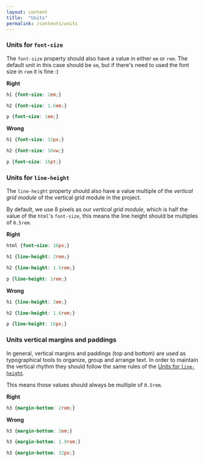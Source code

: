 ```yaml
---
layout: content
title:  "Units"
permalink: /contents/units
---
```


### Units for `font-size`

The `font-size` property should also have a value in either `em` or `rem`. The default unit in this case should be `em`, but if there's need to used the font size in `rem` it is fine :)

**Right**

```scss
h1 {font-size: 2em;}

h2 {font-size: 1.6em;}

p {font-size: 1em;}
```

**Wrong**

```scss
h1 {font-size: 32px;}

h2 {font-size: 10vw;}

p {font-size: 16pt;}
```

### Units for `line-height`

The `line-height` property should also have a value multiple of the _vertical grid module_ of the vertical grid module in the project.

By default, we use 8 pixels as our _vertical grid module_, which is half the value of the `html`'s `font-size`, this means the line height should be multiples of `0.5rem`.

**Right**

```scss
html {font-size: 16px;}

h1 {line-height: 2rem;}

h2 {line-height: 1.5rem;}

p {line-height: 1rem;}
```

**Wrong**

```scss
h1 {line-height: 2em;}

h2 {line-height: 1.6rem;}

p {line-height: 16px;}
```

### Units vertical margins and paddings

In general, vertical margins and paddings (top and bottom) are used as typographical tools to organize, group and arrange text. In order to maintain the vertical rhythm they should follow the same rules of the [Units for `line-height`](#units-for-line-height).

This means those values should always be multiple of `0.5rem`.

**Right**

```scss
h3 {margin-bottom: 2rem;}
```

**Wrong**

```scss
h3 {margin-bottom: 2em;}

h3 {margin-bottom: 1.9rem;}

h3 {margin-bottom: 32px;}
```